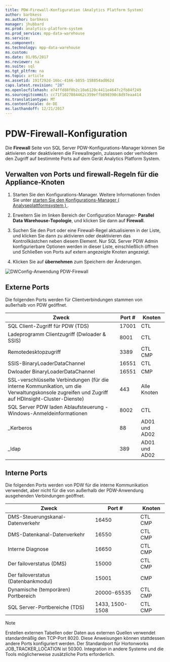 ```yaml
---
title: PDW-Firewall-Konfiguration (Analytics Platform System)
author: barbkess
ms.author: barbkess
manager: jhubbard
ms.prod: analytics-platform-system
ms.prod_service: mpp-data-warehouse
ms.service: 
ms.component: 
ms.technology: mpp-data-warehouse
ms.custom: 
ms.date: 01/05/2017
ms.reviewer: na
ms.suite: sql
ms.tgt_pltfrm: na
ms.topic: article
ms.assetid: 191f292d-16bc-4166-b855-158854ad062d
caps.latest.revision: "28"
ms.openlocfilehash: e74ffd88f0b2c10a6120c4411e4647c2fb84f249
ms.sourcegitcommit: cc71f1027884462c359effb898390c8d97eaa414
ms.translationtype: MT
ms.contentlocale: de-DE
ms.lasthandoff: 12/21/2017
---
```

# <a name="pdw-firewall-configuration"></a>PDW-Firewall-Konfiguration
Die **Firewall** Seite von SQL Server PDW-Konfigurations-Manager können Sie aktivieren oder deaktivieren die Firewallregeln, zulassen oder verhindern den Zugriff auf bestimmte Ports auf dem Gerät Analytics Platform System.  
  
## <a name="to-manage-ports-and-firewall-rules-for-appliance-nodes"></a>Verwalten von Ports und firewall-Regeln für die Appliance-Knoten  
  
1.  Starten Sie den Konfigurations-Manager. Weitere Informationen finden Sie unter [starten Sie den Konfigurations-Manager &#40; Analyseplattformsystem &#41; ](launch-the-configuration-manager.md).  
  
2.  Erweitern Sie im linken Bereich der Configuration Manager- **Parallel Data Warehouse-Topologie**, und klicken Sie dann auf **Firewall**.  
  
3.  Suchen Sie den Port oder eine Firewall-Regel aktualisieren in der Liste, und klicken Sie dann zu aktivieren oder deaktivieren das Kontrollkästchen neben diesem Element. Nur SQL Server PDW Admin konfigurierbare Optionen werden in dieser Liste, einschließlich öffnen und Schließen von Ports auf extern angezeigte Knoten angezeigt.  
  
4.  Klicken Sie auf **übernehmen** zum Speichern der Änderungen.  
  
![DWConfig-Anwendung PDW-Firewall](./media/pdw-firewall-configuration/SQL_Server_PDW_DWConfig_ApplPDWFirewall.png "SQL_Server_PDW_DWConfig_ApplPDWFirewall")  
  
## <a name="external-ports"></a>Externe Ports  
Die folgenden Ports werden für Clientverbindungen stammen von außerhalb von PDW geöffnet.  
  
|Zweck|Port #|Knoten|  
|-----------|-----------|---------|  
|SQL Client-Zugriff für PDW (TDS)|17001|CTL|  
|Ladeprogramm Clientzugriff (Dwloader & SSIS)|8001|CTL|  
|Remotedesktopzugriff|3389|CTL CMP|  
|SSIS-BinaryLoaderDataChannel|16551|CTL|  
|Dwloader BinaryLoaderDataChannel|16551|CMP|  
|SSL-verschlüsselte Verbindungen (für die interne Kommunikation, um die Verwaltungskonsole zugreifen und Zugriff auf HDInsight-Cluster-Dienste)|443|Alle Knoten|  
|SQL Server PDW laden Ablaufsteuerung - Windows-Anmeldeinformationen|8002|CTL|  
|_Kerberos|88|AD01 und AD02|  
|_ldap|389|AD01 und AD02|  
  
## <a name="internal-ports"></a>Interne Ports  
Die folgenden Ports werden von PDW für die interne Kommunikation verwendet, aber nicht für die von außerhalb der PDW-Anwendung ausgehenden Verbindungen geöffnet.  
  
|Zweck|Port #|Knoten|  
|-----------|-----------|---------|  
|DMS-Steuerungskanal-Datenverkehr|16450|CTL CMP|  
|DMS-Datenkanal-Datenverkehr|16550|CTL CMP|  
|Interne Diagnose|16650|CTL CMP|  
|Der failoverstatus (DMS)|15000|CTL CMP|  
|Der failoverstatus (Datenbankmodul)|15001|CMP|  
|Dynamische (temporären) Portbereich|20000-65535|CTL CMP|  
|SQL Server-Portbereiche (TDS)|1433, 1500-1508|CTL CMP|  
  
> [!NOTE]  
> Erstellen externen Tabellen oder Daten aus externen Quellen verwendet standardmäßig den TCP-Port 8020. Diese Anweisungen können stattdessen andere Ports konfiguriert werden. Der Standardport für Hortonworks JOB_TRACKER_LOCATION ist 50300. Integration in andere Systeme und die Tools möglicherweise zusätzliche Ports erforderlich.  
  
<!-- MISSING LINKS ## See Also  
[HDInsight Firewall Configuration &#40;Analytics Platform System&#41;](hdinsight-firewall-configuration.md)  -->  
  
